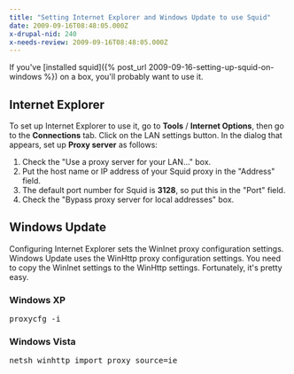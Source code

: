 ```yaml
---
title: "Setting Internet Explorer and Windows Update to use Squid"
date: 2009-09-16T08:48:05.000Z
x-drupal-nid: 240
x-needs-review: 2009-09-16T08:48:05.000Z
---
```

If you've [installed squid]({% post_url 2009-09-16-setting-up-squid-on-windows %}) on a box, you'll probably want to use it.

## Internet Explorer

To set up Internet Explorer to use it, go to **Tools** / **Internet Options**, then go to the **Connections** tab. Click on the LAN settings button. In the dialog that appears, set up **Proxy server** as follows:

1.  Check the "Use a proxy server for your LAN..." box.
2.  Put the host name or IP address of your Squid proxy in the "Address" field.
3.  The default port number for Squid is **3128**, so put this in the "Port" field.
4.  Check the "Bypass proxy server for local addresses" box.

## Windows Update

Configuring Internet Explorer sets the WinInet proxy configuration settings. Windows Update uses the WinHttp proxy configuration settings. You need to copy the WinInet settings to the WinHttp settings. Fortunately, it's pretty easy.

### Windows XP

<pre>proxycfg -i</pre>

### Windows Vista

<pre>netsh winhttp import proxy source=ie</pre>

